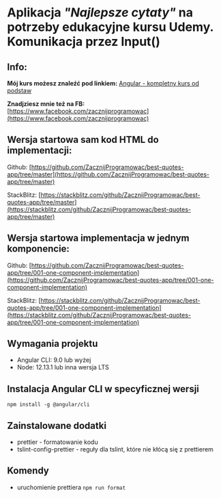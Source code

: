 # Aplikacja _"Najlepsze cytaty"_ na potrzeby edukacyjne kursu Udemy. Komunikacja przez Input()

## Info:
**Mój kurs możesz znaleźć pod linkiem:** [Angular - kompletny kurs od podstaw](https://www.udemy.com/course/angular-kompletny-kurs-od-podstaw/?referralCode=58A71AA9B0E86A4D8D88)

**Znadjziesz mnie też na FB:** [https://www.facebook.com/zacznijprogramowac](https://www.facebook.com/zacznijprogramowac)  

## Wersja startowa sam kod HTML do implementacji:
Github: [https://github.com/ZacznijProgramowac/best-quotes-app/tree/master](https://github.com/ZacznijProgramowac/best-quotes-app/tree/master)

StackBlitz: [https://stackblitz.com/github/ZacznijProgramowac/best-quotes-app/tree/master](https://stackblitz.com/github/ZacznijProgramowac/best-quotes-app/tree/master)

## Wersja startowa implementacja w jednym komponencie:
Github: [https://github.com/ZacznijProgramowac/best-quotes-app/tree/001-one-component-implementation](https://github.com/ZacznijProgramowac/best-quotes-app/tree/001-one-component-implementation)

StackBlitz: [https://stackblitz.com/github/ZacznijProgramowac/best-quotes-app/tree/001-one-component-implementation](https://stackblitz.com/github/ZacznijProgramowac/best-quotes-app/tree/001-one-component-implementation)


## Wymagania projektu

- Angular CLI: 9.0 lub wyżej
- Node: 12.13.1 lub inna wersja LTS

## Instalacja Angular CLI w specyficznej wersji

`npm install -g @angular/cli`

## Zainstalowane dodatki

- prettier - formatowanie kodu
- tslint-config-prettier - reguły dla tslint, które nie kłócą się z prettierem

## Komendy

- uruchomienie prettiera `npm run format`
